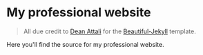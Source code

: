 # My professional website

> All due credit to [Dean Attali](http://deanattali.com/) for the [Beautiful-Jekyll](https://github.com/daattali/beautiful-jekyll) template.

Here you'll find the source for my professional website.
